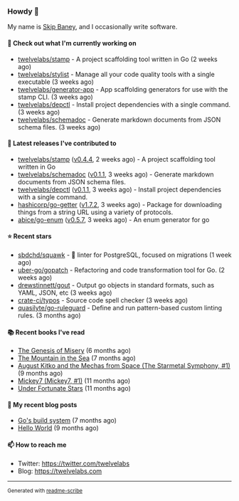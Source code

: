 ### Howdy 👋

My name is [Skip Baney](https://twelvelabs.com), and I occasionally write software.

#### 👷 Check out what I'm currently working on

- [twelvelabs/stamp](https://github.com/twelvelabs/stamp) - A project scaffolding tool written in Go (2 weeks ago)
- [twelvelabs/stylist](https://github.com/twelvelabs/stylist) - Manage all your code quality tools with a single executable (3 weeks ago)
- [twelvelabs/generator-app](https://github.com/twelvelabs/generator-app) - App scaffolding generators for use with the stamp CLI. (3 weeks ago)
- [twelvelabs/depctl](https://github.com/twelvelabs/depctl) - Install project dependencies with a single command. (3 weeks ago)
- [twelvelabs/schemadoc](https://github.com/twelvelabs/schemadoc) - Generate markdown documents from JSON schema files. (3 weeks ago)

#### 🔭 Latest releases I've contributed to

- [twelvelabs/stamp](https://github.com/twelvelabs/stamp) ([v0.4.4](https://github.com/twelvelabs/stamp/releases/tag/v0.4.4), 2 weeks ago) - A project scaffolding tool written in Go
- [twelvelabs/schemadoc](https://github.com/twelvelabs/schemadoc) ([v0.1.1](https://github.com/twelvelabs/schemadoc/releases/tag/v0.1.1), 3 weeks ago) - Generate markdown documents from JSON schema files.
- [twelvelabs/depctl](https://github.com/twelvelabs/depctl) ([v0.1.1](https://github.com/twelvelabs/depctl/releases/tag/v0.1.1), 3 weeks ago) - Install project dependencies with a single command.
- [hashicorp/go-getter](https://github.com/hashicorp/go-getter) ([v1.7.2](https://github.com/hashicorp/go-getter/releases/tag/v1.7.2), 3 weeks ago) - Package for downloading things from a string URL using a variety of protocols.
- [abice/go-enum](https://github.com/abice/go-enum) ([v0.5.7](https://github.com/abice/go-enum/releases/tag/v0.5.7), 3 weeks ago) - An enum generator for go

#### ⭐ Recent stars

- [sbdchd/squawk](https://github.com/sbdchd/squawk) - 🐘 linter for PostgreSQL, focused on migrations (1 week ago)
- [uber-go/gopatch](https://github.com/uber-go/gopatch) - Refactoring and code transformation tool for Go. (2 weeks ago)
- [drewstinnett/gout](https://github.com/drewstinnett/gout) - Output go objects in standard formats, such as YAML, JSON, etc (3 weeks ago)
- [crate-ci/typos](https://github.com/crate-ci/typos) - Source code spell checker (3 weeks ago)
- [quasilyte/go-ruleguard](https://github.com/quasilyte/go-ruleguard) - Define and run pattern-based custom linting rules. (3 months ago)

#### 📚 Recent books I've read

- [The Genesis of Misery](https://www.goodreads.com/review/show/4961676783?utm_medium=api&amp;utm_source=rss) (6 months ago)
- [The Mountain in the Sea](https://www.goodreads.com/review/show/5027288300?utm_medium=api&amp;utm_source=rss) (7 months ago)
- [August Kitko and the Mechas from Space (The Starmetal Symphony, #1)](https://www.goodreads.com/review/show/5100246985?utm_medium=api&amp;utm_source=rss) (9 months ago)
- [Mickey7 (Mickey7, #1)](https://www.goodreads.com/review/show/4962790910?utm_medium=api&amp;utm_source=rss) (11 months ago)
- [Under Fortunate Stars](https://www.goodreads.com/review/show/4813809207?utm_medium=api&amp;utm_source=rss) (11 months ago)

#### 📜 My recent blog posts

- [Go&#39;s build system](https://twelvelabs.com/2023/01/02/go-build-system/) (7 months ago)
- [Hello World](https://twelvelabs.com/2022/11/20/hello-world/) (9 months ago)

#### 📫 How to reach me

- Twitter: <https://twitter.com/twelvelabs>
- Blog: <https://twelvelabs.com>

---

<sup>Generated with [readme-scribe](https://github.com/muesli/readme-scribe)</sup>
